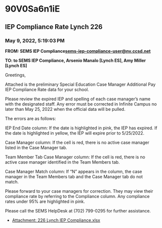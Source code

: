 # 90V0Sa6n1iE
## IEP Compliance Rate Lynch 226
### May 9, 2022, 5:19:03 PM
**FROM: SEMS IEP Compliance<sems-iep-compliance-user@nv.ccsd.net>**

**TO: to SEMS IEP Compliance, Arsenio Manalo [Lynch ES], Amy Miller [Lynch ES]**


Greetings, 

Attached is the preliminary Special Education Case Manager Additional Pay IEP Compliance Rate data for your school.

Please review the expired IEP and spelling of each case manager’s name with the designated staff. Any error must be corrected in Infinite Campus no later than May 25, 2022 when the official data will be pulled.

The errors are as follows:

IEP End Date column: If the date is highlighted in pink, the IEP has expired. If the date is highlighted in yellow, the IEP will expire prior to 5/25/2022.

Case Manager column: If the cell is red, there is no active case manager listed in the Case Manager tab.

Team Member Tab Case Manager column: If the cell is red, there is no active case manager identified in the Team Members tab.

Case Manager Match column: If “N” appears in the column, the case manager in the Team Members tab and the Case Manager tab do not match.

Please forward to your case managers for correction. They may view their compliance rate by referring to the Compliance column. Any compliance rates under 95% are highlighted in pink.

Please call the SEMS HelpDesk at (702) 799-0295 for further assistance. 

 





* [Attachment: 226 Lynch IEP Compliance.xlsx](90V0Sa6n1iE-attachment-1.xlsx)
